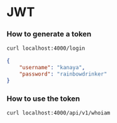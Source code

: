 # JWT

### How to generate a token

```bash
curl localhost:4000/login
```
```json
{
    "username": "kanaya",
    "password": "rainbowdrinker"
}
```

### How to use the token

```bash
curl localhost:4000/api/v1/whoiam
```